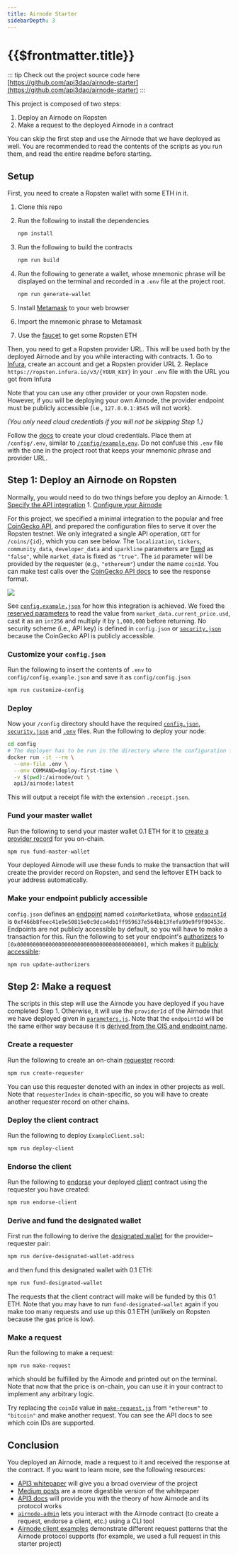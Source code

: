 ```yaml
---
title: Airnode Starter
sidebarDepth: 3
---
```


# {{$frontmatter.title}}

::: tip
 Check out the project source code here [https://github.com/api3dao/airnode-starter](https://github.com/api3dao/airnode-starter)
:::

This project is composed of two steps:

1. Deploy an Airnode on Ropsten
1. Make a request to the deployed Airnode in a contract

You can skip the first step and use the Airnode that we have deployed as well. You are recommended to read the contents of the scripts as you run them, and read the entire readme before starting.

## Setup

First, you need to create a Ropsten wallet with some ETH in it.

1. Clone this repo
1. Run the following to install the dependencies

   ```bash
   npm install
   ```

1. Run the following to build the contracts

   ```bash
   npm run build
   ```

1. Run the following to generate a wallet, whose mnemonic phrase will be displayed on the terminal and recorded in a `.env` file at the project root.

   ```bash
   npm run generate-wallet
   ```

1. Install [Metamask](https://metamask.io/) to your web browser
1. Import the mnemonic phrase to Metamask
1. Use the [faucet](https://faucet.metamask.io/) to get some Ropsten ETH

Then, you need to get a Ropsten provider URL. This will be used both by the deployed Airnode and by you while interacting with contracts. 1. Go to [Infura](https://infura.io/), create an account and get a Ropsten provider URL 2. Replace `https://ropsten.infura.io/v3/{YOUR_KEY}` in your `.env` file with the URL you got from Infura

Note that you can use any other provider or your own Ropsten node. However, if you will be deploying your own Airnode, the provider endpoint must be publicly accessible \(i.e., `127.0.0.1:8545` will not work\).

_\(You only need cloud credentials if you will not be skipping Step 1.\)_

Follow the [docs](https://github.com/api3dao/api3-docs/blob/master/provider-guides/deploying-airnode.md#creating-cloud-credentials) to create your cloud credentials. Place them at `/config/.env`, similar to [`/config/example.env`](/config/example.env). Do not confuse this `.env` file with the one in the project root that keeps your mnemonic phrase and provider URL.

## Step 1: Deploy an Airnode on Ropsten

Normally, you would need to do two things before you deploy an Airnode: 1. [Specify the API integration](https://github.com/api3dao/api3-docs/blob/master/provider-guides/api-integration.md) 1. [Configure your Airnode](https://github.com/api3dao/api3-docs/blob/master/provider-guides/configuring-airnode.md)

For this project, we specified a minimal integration to the popular and free [CoinGecko API](https://www.coingecko.com/en/api), and prepared the configuration files to serve it over the Ropsten testnet. We only integrated a single API operation, `GET` for `/coins/{id}`, which you can see below. The `localization`, `tickers`, `community_data`, `developer_data` and `sparkline` parameters are [fixed](https://github.com/api3dao/api3-docs/blob/master/provider-guides/api-integration.md#fixedoperationparameters) as `"false"`, while `market_data` is fixed as `"true"`. The `id` parameter will be provided by the requester \(e.g., `"ethereum"`\) under the name `coinId`. You can make test calls over the [CoinGecko API docs](https://www.coingecko.com/en/api) to see the response format.

![](https://user-images.githubusercontent.com/19530665/103151070-be14ea00-478b-11eb-9608-a967c4282d9f.png)

See [`config.example.json`](/config/config.example.json) for how this integration is achieved. We fixed the [reserved parameters](https://github.com/api3dao/api3-docs/blob/master/provider-guides/api-integration.md#reservedparameters) to read the value from `market_data.current_price.usd`, cast it as an `int256` and multiply it by `1,000,000` before returning. No security scheme \(i.e., API key\) is defined in `config.json` or [`security.json`](/config/security.json) because the CoinGecko API is publicly accessible.

### Customize your `config.json`

Run the following to insert the contents of `.env` to `config/config.example.json` and save it as `config/config.json`

```bash
npm run customize-config
```

### Deploy

Now your `/config` directory should have the required [`config.json`](https://github.com/api3dao/api3-docs/blob/master/airnode/config-json.md), [`security.json`](https://github.com/api3dao/api3-docs/blob/master/airnode/security-json.md) and [`.env`](https://github.com/api3dao/api3-docs/blob/master/provider-guides/deploying-airnode.md#creating-cloud-credentials) files. Run the following to deploy your node:

```bash
cd config
# The deployer has to be run in the directory where the configuration files are
docker run -it --rm \
  --env-file .env \
  --env COMMAND=deploy-first-time \
  -v $(pwd):/airnode/out \
  api3/airnode:latest
```

This will output a receipt file with the extension `.receipt.json`.

### Fund your master wallet

Run the following to send your master wallet 0.1 ETH for it to [create a provider record](https://github.com/api3dao/api3-docs/blob/master/request-response-protocol/provider.md#creating-a-provider-record) for you on-chain.

```bash
npm run fund-master-wallet
```

Your deployed Airnode will use these funds to make the transaction that will create the provider record on Ropsten, and send the leftover ETH back to your address automatically.

### Make your endpoint publicly accessible

`config.json` defines an [endpoint](https://github.com/api3dao/api3-docs/blob/master/request-response-protocol/endpoint.md) named `coinMarketData`, whose [`endpointId`](https://github.com/api3dao/api3-docs/blob/master/request-response-protocol/endpoint.md#endpointid) is `0xf466b8feec41e9e50815e0c9dca4db1ff959637e564bb13fefa99e9f9f90453c`. Endpoints are not publicly accessible by default, so you will have to make a transaction for this. Run the following to set your endpoint's [authorizers](https://github.com/api3dao/api3-docs/blob/master/request-response-protocol/authorizer.md) to `[0x0000000000000000000000000000000000000000]`, which makes it [publicly accessible](https://github.com/api3dao/api3-docs/blob/master/provider-guides/setting-authorizers.md#allow-all):

```bash
npm run update-authorizers
```

## Step 2: Make a request

The scripts in this step will use the Airnode you have deployed if you have completed Step 1. Otherwise, it will use the `providerId` of the Airnode that we have deployed given in [`parameters.js`](/src/parameters.js). Note that the `endpointId` will be the same either way because it is [derived from the OIS and endpoint name](https://github.com/api3dao/api3-docs/blob/master/request-response-protocol/endpoint.md#endpointid).

### Create a requester

Run the following to create an on-chain [requester](https://github.com/api3dao/api3-docs/blob/master/request-response-protocol/requester.md) record:

```bash
npm run create-requester
```

You can use this requester denoted with an index in other projects as well. Note that `requesterIndex` is chain-specific, so you will have to create another requester record on other chains.

### Deploy the client contract

Run the following to deploy `ExampleClient.sol`:

```bash
npm run deploy-client
```

### Endorse the client

Run the following to [endorse](https://github.com/api3dao/api3-docs/blob/master/request-response-protocol/endorsement.md) your deployed [client](https://github.com/api3dao/api3-docs/blob/master/request-response-protocol/client.md) contract using the requester you have created:

```bash
npm run endorse-client
```

### Derive and fund the designated wallet

First run the following to derive the [designated wallet](https://github.com/api3dao/api3-docs/blob/master/request-response-protocol/designated-wallet.md) for the provider–requester pair:

```bash
npm run derive-designated-wallet-address
```

and then fund this designated wallet with 0.1 ETH:

```bash
npm run fund-designated-wallet
```

The requests that the client contract will make will be funded by this 0.1 ETH. Note that you may have to run `fund-designated-wallet` again if you make too many requests and use up this 0.1 ETH \(unlikely on Ropsten because the gas price is low\).

### Make a request

Run the following to make a request:

```text
npm run make-request
```

which should be fulfilled by the Airnode and printed out on the terminal. Note that now that the price is on-chain, you can use it in your contract to implement any arbitrary logic.

Try replacing the `coinId` value in [`make-request.js`](/scripts/make-request.js) from `"ethereum"` to `"bitcoin"` and make another request. You can see the API docs to see which coin IDs are supported.

## Conclusion

You deployed an Airnode, made a request to it and received the response at the contract. If you want to learn more, see the following resources:

* [API3 whitepaper](https://github.com/api3dao/api3-whitepaper) will give you a broad overview of the project
* [Medium posts](https://github.com/api3dao/api3-docs/blob/master/medium.md) are a more digestible version of the whitepaper
* [API3 docs](https://github.com/api3dao/api3-docs) will provide you with the theory of how Airnode and its protocol works
* [`airnode-admin`](https://github.com/api3dao/airnode-admin) lets you interact with the Airnode contract \(to create a request, endorse a client, etc.\) using a CLI tool
* [Airnode client examples](https://github.com/api3dao/airnode-client-examples) demonstrate different request patterns that the Airnode protocol supports \(for example, we used a full request in this starter project\)
